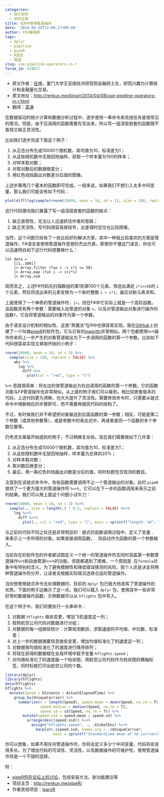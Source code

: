 ```yaml
---
categories:
  - 统计软件
  - 软件应用
title: 在R中使用管道操作
date: '2014-04-24T12:00:17+00:00'
author: COS编辑部
tags:
  - dplyr
  - pipeline
  - pipeR
  - R语言
  - 管道
slug: use-pipeline-operators-in-r
forum_id: 419017
---
```


  * 原文作者：[任坤](http://renkun.me/)，厦门大学王亚南经济研究院金融硕士生，研究兴趣为计算统计和金融量化交易。
  * 原文地址：<http://renkun.me/blog/r/2014/04/08/use-pipeline-operators-in-r.html>
  * 翻译：[高涛](http://joegaotao.github.io/cn/)

在数据驱动的统计计算和数据分析过程中，逐步使用一串命令来完成任务是很常见的情况。但是，由于后调用的函数需要先写出来，所以写一组深层嵌套的函数既不直观又缺乏灵活性。<!--more-->

比如我们逐步完成下面这个例子：

  1. 从正态分布生成10000个随机数，其均值为10，标准差为1；
  1. 从这些随机数中无放回地抽样，获取一个样本量为100的样本；
  1. 对样本取对数；
  1. 对取对数后的数据做差分；
  1. 用红色线段画出对数差分后值的图像。

上述步骤用几个基本的函数即可完成。一般来说，如果我们不想引入太多中间变量，那么我们可能会有如下代码：

```r
plot(diff(log(sample(rnorm(10000, mean = 10, sd = 1), size = 100, replace = FALSE))), col = "red", type = "l")
```

这行代码便向我们暴露了写一组深层嵌套的函数的缺点：

1. 缺乏直观性，无法让人迅速抓住作者的思路；
2. 缺乏灵活性，写代码很容易掉括号，出差错时定位也比较困难。

当然，这个问题已经有了一些比较好的解决方案，其中一种我比较喜欢的方案是管道操作。F#语言是使用管道操作思想的杰出代表，即使你不懂这门语言，你也可以迅速明白如下这行代码想要做什么：

```F#
let data =
    [|1..100|]
    |> Array.filter (fun i -> i*i <= 50)
    |> Array.map (fun i -> i+i*i)
    |> Array.sum
```

简而言之，上述F#代码先扫描数组的第1到第100个元素，筛选出满足 `i*i<=50`的 `i` 个元素，然后将选出来的元素变换为一个新的整数 `i + i*i`，最后对新元素求和。

上面使用了一个神奇的管道操作符，`|>`，但在F#中它实际上就是一个高阶函数。该函数具有两个参数：需要输入给管道的对象 `x`，以及对管道输出对象进行操作的函数`f`，它会将管道输出的对象作为第一个参数。

由于语言设计机制的相似性，这类“黑魔法”在R中也很容易实现。我在[GitHub](https://github.com/renkun-ken/pipeR)上创建了一个叫做[pipeR](http://renkun.me/pipeR/)的软件包，它与已有的[magrittr](http://cran.r-project.org/web/packages/magrittr/index.html)非常相似。两个包都使用`%>%`操作符来将上一步产生的对象管道输出为下一步调用的函数的第一个参数。比如如下代码很容易实现文章刚开始的小例子：

```r
rnorm(10000, mean = 10, sd = 1) %>%
  sample(size = 100, replace = FALSE) %>%
    abs %>%
      log %>%
        diff %>%
          plot(col = "red", type = "l")
```
    
    

`%>%` 思路很简单：将左边的值管道输出为右边调用的函数的第一个参数。它的函数功能与F#管道操作也非常相似。从上面的例子我们可以看到，相比较嵌套版本的代码，上述代码更为清晰，也大大提升了灵活性。需要修改命令时，只需要从链式命令中增删相应的步骤即可，而不需要再细究代码的结构了。

不过，有时候我们并不希望把对象输送到后面函数的第一参数；相反，可能是第二个参数（或其他参数等），或是参数中的表达式中，再或者是同一个函数的多个参数位置等。

仍考虑文章最开始提到的例子，不过稍微复杂些。现在我们需要做如下几件事：

  1. 从正态分布生成10000个随机数，其均值为10，标准差为1；
  2. 从这些随机数中无放回地抽样，样本量为总体的20%；
  3. 对样本取对数；
  4. 取对数后做差分；
  5. 最后，用一条红色的线画出对数差分后的值，同时标题包含观测的数目。

注意到在该链式命令中，有些函数需要调用不止一个管道输出的对象。此时 `pipeR` 提供了一个更为强大的管道操作符 `%>>%`，它可以在下一步的函数调用来表示之前的结果。我们可以用上面这个问题小试牛刀：

```r
rnorm(10000, mean = 10, sd = 1) %>>%
  sample(., size = length(.) * 0.2, replace = FALSE) %>>%
    log %>>%
      diff %>>%
        plot(., col = "red", type = "l", main = sprintf("length: %d", length(.)))
```
与之前的代码不同之处还是非常明显的：链式的函数调用过程中，定义了变量 `.` 来表示上一步所得的对象。如果直接调用函数，`.` 则自动作为函数的第一个参数输入。

当前存在的软件包的作者都试图定义一个统一的管道操作符去同时涵盖第一参数管道操作`%>%`和自由管道`%>>%`的功能，但是都遇到了困难。一个原因是`.`在`formula`对象中有特别的含义。为了避免模糊性和降低错误猜测的风险，我个人还是决定将两种管道操作符分开，让读者去根据实际情况选择合适的管道操作。

当你想使用链式命令去处理数据时，目前的 `dplyr` 包已极大地发挥了管道操作的优势。下面的例子边展示了这一点。我们可以载入 `dplyr` 包，使用其中一些非常好用的数据操作函数，示例数据可以从 `hflights` 包中导入。

在这个例子中，我们将要执行一长串命令：

  1. 对数据 `hflights` 做些变更，增加飞机速度这一列；
  1. 按照航空公司代码对数据进行分组；
  1. 对数据的每一组做些统计：计算观测数目，求取速度的平均值、中位数、标准差；
  1. 对上一步的数据摘要信息做些变更，增加均值标准化了的速度这一列；
  1. 对数据按均值标准化了的速度进行降序排列；
  1. 将现在获得的数据框在全局环境中赋予变量 `hflights.speed`；
  1. 对均值标准化了的速度画一个柱状图，用航空公司代码作为柱状图的横轴标签，同时标题打印出航空公司的个数。

```r
library(dplyr)
library(hflights)
data(hflights)
hflights %>%
  mutate(Speed = Distance / ActualElapsedTime) %>%
    group_by(UniqueCarrier) %>%
      summarize(n = length(Speed), speed.mean = mean(Speed, na.rm = T),
                speed.median = median(Speed, na.rm = T),
                speed.sd = sd(Speed, na.rm = T)) %>%
        mutate(speed.ssd = speed.mean / speed.sd) %>%
          arrange(desc(speed.ssd)) %>>%
            assign("hflights.speed", ., .GlobalEnv) %>>%
              barplot(.$speed.ssd, names.arg = .$UniqueCarrier,
                      main = sprintf("Standardized mean of %d carriers", nrow(.)))
```
    

你可以想象，如果不用任何管道操作符，你将会定义多少个中间变量，代码将会变得多长。为了增加代码的可读性、灵活性，以及数据操作的可维护性，使用管道操作将是一个不错的选择。

附：

  * [pipeR包在论坛上的讨论](https://cos.name/cn/topic/154846)，包括安装方法，新功能建议等
  * 项目主页：<http://renkun.me/pipeR/>
  * 作者其他项目：[learnR](https://github.com/renkun-ken/learnR)
